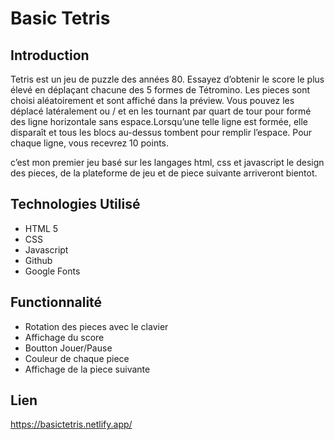 # Basic Tetris

## Introduction

Tetris est un jeu de puzzle des années 80. Essayez d’obtenir le score le plus élevé en déplaçant chacune des 5 formes de Tétromino.
Les pieces sont choisi aléatoirement et sont affiché dans la préview.
Vous pouvez les déplacé latéralement ou / et en les tournant par quart de tour pour formé des ligne horizontale sans espace.Lorsqu’une telle ligne est formée, elle disparaît et tous les blocs au-dessus tombent pour remplir l’espace. Pour chaque ligne, vous recevrez 10 points.

c’est mon premier jeu basé sur les langages html, css et javascript le design des pieces, de la plateforme de jeu et de piece suivante arriveront bientot.

## Technologies Utilisé

- HTML 5
- CSS
- Javascript
- Github
- Google Fonts

## Functionnalité

- Rotation des pieces avec le clavier
- Affichage du score
- Boutton Jouer/Pause
- Couleur de chaque piece
- Affichage de la piece suivante

## Lien

https://basictetris.netlify.app/
